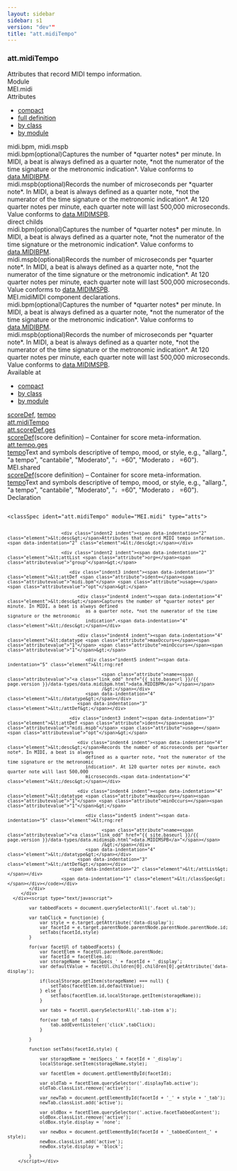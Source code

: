 ```yaml
---
layout: sidebar
sidebar: s1
version: "dev""
title: "att.midiTempo"
---
```

<div class="specPage">
   <div class="attClassSpec">
      <h3 id="att.midiTempo">att.midiTempo</h3>
      <div class="specs">
         <div class="desc">Attributes that record MIDI tempo information.</div>
         <div class="facet module">
            <div class="label">Module</div>
            <div class="statement text">MEI.midi</div>
         </div>
         <div class="facet attributes" id="attributes">
            <div class="label">Attributes</div>
            <div class="statement classes list">
               <ul class="tab">
                  <li class="tab-item"><a data-display="compact" id="attributes_compact_tab" href="#attributes" class="displayTab active">compact</a></li>
                  <li class="tab-item"><a data-display="full" id="attributes_full_tab" href="#attributes" class="displayTab">full definition</a></li>
                  <li class="tab-item"><a data-display="class" id="attributes_class_tab" href="#attributes" class="displayTab">by class</a></li>
                  <li class="tab-item"><a data-display="module" id="attributes_module_tab" href="#attributes" class="displayTab">by module</a></li>
               </ul>
               <div id="attributes_tabbedContent_compact" class="facetTabbedContent compact active"><span class="ident attribute" title="Captures the number of *quarter notes* per minute. In MIDI, a beat is always defined as a quarter note, *not the numerator of the time signature or the metronomic indication*.">midi.bpm</span>, <span class="ident attribute" title="Records the number of microseconds per *quarter note*. In MIDI, a beat is always defined as a quarter note, *not the numerator of the time signature or the metronomic indication*. At 120 quarter notes per minute, each quarter note will last 500,000 microseconds.">midi.mspb</span></div>
               <div id="attributes_tabbedContent_full" class="facetTabbedContent full">
                  <div class="attributeDef def" data-module="MEI.midi"><span class="ident attribute" title="Captures the number of *quarter notes* per minute. In MIDI, a beat is always defined as a quarter note, *not the numerator of the time signature or the metronomic indication*.">midi.bpm</span><span class="attributeUsage">(optional)</span><span class="attributeDesc desc">Captures the number of *quarter notes* per minute. In MIDI, a beat is always defined
                        as a quarter note, *not the numerator of the time signature or the metronomic
                        indication*.</span><span class="attributeValues">
                        Value conforms to <a class="link_odd_classSpec" href="{{ site.baseurl }}/{{ page.version }}/data-types/data.midibpm.html">data.MIDIBPM</a>.
                        </span></div>
                  <div class="attributeDef def" data-module="MEI.midi"><span class="ident attribute" title="Records the number of microseconds per *quarter note*. In MIDI, a beat is always defined as a quarter note, *not the numerator of the time signature or the metronomic indication*. At 120 quarter notes per minute, each quarter note will last 500,000 microseconds.">midi.mspb</span><span class="attributeUsage">(optional)</span><span class="attributeDesc desc">Records the number of microseconds per *quarter note*. In MIDI, a beat is always
                        defined as a quarter note, *not the numerator of the time signature or the metronomic
                        indication*. At 120 quarter notes per minute, each quarter note will last 500,000
                        microseconds.</span><span class="attributeValues">
                        Value conforms to <a class="link_odd_classSpec" href="{{ site.baseurl }}/{{ page.version }}/data-types/data.midimspb.html">data.MIDIMSPB</a>.
                        </span></div>
               </div>
               <div id="attributes_tabbedContent_class" class="facetTabbedContent class">
                  <div class="classBox direct" title="direct childs">
                     <div class="classHeading"><label class="classLabel">direct childs</label><span class="classDesc"></span></div>
                     <div class="classContent">
                        <div class="attributeDef def" data-module="MEI.midi"><span class="ident attribute" title="Captures the number of *quarter notes* per minute. In MIDI, a beat is always defined as a quarter note, *not the numerator of the time signature or the metronomic indication*.">midi.bpm</span><span class="attributeUsage">(optional)</span><span class="attributeDesc desc">Captures the number of *quarter notes* per minute. In MIDI, a beat is always defined
                              as a quarter note, *not the numerator of the time signature or the metronomic
                              indication*.</span><span class="attributeValues">
                              Value conforms to <a class="link_odd_classSpec" href="{{ site.baseurl }}/{{ page.version }}/data-types/data.midibpm.html">data.MIDIBPM</a>.
                              </span></div>
                        <div class="attributeDef def" data-module="MEI.midi"><span class="ident attribute" title="Records the number of microseconds per *quarter note*. In MIDI, a beat is always defined as a quarter note, *not the numerator of the time signature or the metronomic indication*. At 120 quarter notes per minute, each quarter note will last 500,000 microseconds.">midi.mspb</span><span class="attributeUsage">(optional)</span><span class="attributeDesc desc">Records the number of microseconds per *quarter note*. In MIDI, a beat is always
                              defined as a quarter note, *not the numerator of the time signature or the metronomic
                              indication*. At 120 quarter notes per minute, each quarter note will last 500,000
                              microseconds.</span><span class="attributeValues">
                              Value conforms to <a class="link_odd_classSpec" href="{{ site.baseurl }}/{{ page.version }}/data-types/data.midimspb.html">data.MIDIMSPB</a>.
                              </span></div>
                     </div>
                  </div>
               </div>
               <div id="attributes_tabbedContent_module" class="facetTabbedContent module">
                  <div class="classBox" title="MEI.midi">
                     <div class="classHeading"><label class="classLabel">MEI.midi</label><span class="classDesc">MIDI component declarations.</span></div>
                     <div class="classContent">
                        <div class="attributeDef def" data-module="MEI.midi"><span class="ident attribute" title="Captures the number of *quarter notes* per minute. In MIDI, a beat is always defined as a quarter note, *not the numerator of the time signature or the metronomic indication*.">midi.bpm</span><span class="attributeUsage">(optional)</span><span class="attributeDesc desc">Captures the number of *quarter notes* per minute. In MIDI, a beat is always defined
                              as a quarter note, *not the numerator of the time signature or the metronomic
                              indication*.</span><span class="attributeValues">
                              Value conforms to <a class="link_odd_classSpec" href="{{ site.baseurl }}/{{ page.version }}/data-types/data.midibpm.html">data.MIDIBPM</a>.
                              </span></div>
                        <div class="attributeDef def" data-module="MEI.midi"><span class="ident attribute" title="Records the number of microseconds per *quarter note*. In MIDI, a beat is always defined as a quarter note, *not the numerator of the time signature or the metronomic indication*. At 120 quarter notes per minute, each quarter note will last 500,000 microseconds.">midi.mspb</span><span class="attributeUsage">(optional)</span><span class="attributeDesc desc">Records the number of microseconds per *quarter note*. In MIDI, a beat is always
                              defined as a quarter note, *not the numerator of the time signature or the metronomic
                              indication*. At 120 quarter notes per minute, each quarter note will last 500,000
                              microseconds.</span><span class="attributeValues">
                              Value conforms to <a class="link_odd_classSpec" href="{{ site.baseurl }}/{{ page.version }}/data-types/data.midimspb.html">data.MIDIMSPB</a>.
                              </span></div>
                     </div>
                  </div>
               </div>
            </div>
         </div>
         <div class="facet availableAt" id="availableAt">
            <div class="label">Available at</div>
            <div class="statement classes list">
               <ul class="tab">
                  <li class="tab-item"><a data-display="compact" id="availableAt_compact_tab" href="#availableAt" class="displayTab active">compact</a></li>
                  <li class="tab-item"><a data-display="class" id="availableAt_class_tab" href="#availableAt" class="displayTab">by class</a></li>
                  <li class="tab-item"><a data-display="module" id="availableAt_module_tab" href="#availableAt" class="displayTab">by module</a></li>
               </ul>
               <div id="availableAt_tabbedContent_compact" class="facetTabbedContent compact active"><span class="ident element" title="(score definition) – Container for score meta-information."><a class="link_odd_elementSpec" href="{{ site.baseurl }}/{{ page.version }}/elements/scoredef.html">scoreDef</a></span>, <span class="ident element" title="Text and symbols descriptive of tempo, mood, or style, e.g., &#34;allarg.&#34;, &#34;a tempo&#34;, &#34;cantabile&#34;, &#34;Moderato&#34;, &#34;♩=60&#34;, &#34;Moderato ♩ =60&#34;)."><a class="link_odd_elementSpec" href="{{ site.baseurl }}/{{ page.version }}/elements/tempo.html">tempo</a></span></div>
               <div id="availableAt_tabbedContent_class" class="facetTabbedContent class">
                  <div class="classBox" title="att.midiTempo">
                     <div class="classHeading"><label class="classLabel"><a class="classLink" href="{{ site.baseurl }}/{{ page.version }}/attribute-classes/att.miditempo.html">att.midiTempo</a></label><span class="classDesc"></span></div>
                     <div class="classContent">
                        <div class="classBox" title="att.scoreDef.ges">
                           <div class="classHeading"><label class="classLabel"><a class="classLink" href="{{ site.baseurl }}/{{ page.version }}/attribute-classes/att.scoredef.ges.html">att.scoreDef.ges</a></label><span class="classDesc"></span></div>
                           <div class="classContent">
                              <div class="elementRef" data-module="MEI.shared"><a class="link_odd_elementSpec" href="{{ site.baseurl }}/{{ page.version }}/elements/scoredef.html">scoreDef</a><span class="elementDesc">(score definition) – Container for score meta-information.</span></div>
                           </div>
                        </div>
                        <div class="classBox" title="att.tempo.ges">
                           <div class="classHeading"><label class="classLabel"><a class="classLink" href="{{ site.baseurl }}/{{ page.version }}/attribute-classes/att.tempo.ges.html">att.tempo.ges</a></label><span class="classDesc"></span></div>
                           <div class="classContent">
                              <div class="elementRef" data-module="MEI.shared"><a class="link_odd_elementSpec" href="{{ site.baseurl }}/{{ page.version }}/elements/tempo.html">tempo</a><span class="elementDesc">Text and symbols descriptive of tempo, mood, or style, e.g., "allarg.", "a tempo",
                                    "cantabile", "Moderato", "♩=60", "Moderato ♩ =60").</span></div>
                           </div>
                        </div>
                     </div>
                  </div>
               </div>
               <div id="availableAt_tabbedContent_module" class="facetTabbedContent module">
                  <div class="classBox" title="MEI.shared">
                     <div class="classHeading"><label class="classLabel">MEI.shared</label><span class="classDesc"></span></div>
                     <div class="classContent">
                        <div class="elementRef" data-module="MEI.shared"><a class="link_odd_elementSpec" href="{{ site.baseurl }}/{{ page.version }}/elements/scoredef.html">scoreDef</a><span class="elementDesc">(score definition) – Container for score meta-information.</span></div>
                        <div class="elementRef" data-module="MEI.shared"><a class="link_odd_elementSpec" href="{{ site.baseurl }}/{{ page.version }}/elements/tempo.html">tempo</a><span class="elementDesc">Text and symbols descriptive of tempo, mood, or style, e.g., "allarg.", "a tempo",
                              "cantabile", "Moderato", "♩=60", "Moderato ♩ =60").</span></div>
                     </div>
                  </div>
               </div>
            </div>
         </div>
         <div class="facet declaration">
            <div class="label">Declaration</div>
            <div class="statement declaration">
               <div class="code" xml:space="preserve" data-lang="ODD"><code>
                     <div class="indent1 indent"><span data-indentation="1" class="element">&lt;classSpec <span class="attribute">ident=</span><span class="attributevalue">"att.midiTempo"</span> <span class="attribute">module=</span><span class="attributevalue">"MEI.midi"</span> <span class="attribute">type=</span><span class="attributevalue">"atts"</span>&gt;</span>
                        
                        <div class="indent2 indent"><span data-indentation="2" class="element">&lt;desc&gt;</span>Attributes that record MIDI tempo information.<span data-indentation="2" class="element">&lt;/desc&gt;</span></div>
                        
                        <div class="indent2 indent"><span data-indentation="2" class="element">&lt;attList <span class="attribute">org=</span><span class="attributevalue">"group"</span>&gt;</span>
                           
                           <div class="indent3 indent"><span data-indentation="3" class="element">&lt;attDef <span class="attribute">ident=</span><span class="attributevalue">"midi.bpm"</span> <span class="attribute">usage=</span><span class="attributevalue">"opt"</span>&gt;</span>
                              
                              <div class="indent4 indent"><span data-indentation="4" class="element">&lt;desc&gt;</span>Captures the number of *quarter notes* per minute. In MIDI, a beat is always defined
                                 as a quarter note, *not the numerator of the time signature or the metronomic
                                 indication*.<span data-indentation="4" class="element">&lt;/desc&gt;</span></div>
                              
                              <div class="indent4 indent"><span data-indentation="4" class="element">&lt;datatype <span class="attribute">maxOccurs=</span><span class="attributevalue">"1"</span> <span class="attribute">minOccurs=</span><span class="attributevalue">"1"</span>&gt;</span>
                                 
                                 <div class="indent5 indent"><span data-indentation="5" class="element">&lt;rng:ref
                                       
                                       <span class="attribute">name=<span class="attributevalue">"<a class="link_odd" href="{{ site.baseurl }}/{{ page.version }}/data-types/data.midibpm.html">data.MIDIBPM</a>"</span></span>
                                       /&gt;</span></div>
                                 <span data-indentation="4" class="element">&lt;/datatype&gt;</span></div>
                              <span data-indentation="3" class="element">&lt;/attDef&gt;</span></div>
                           
                           <div class="indent3 indent"><span data-indentation="3" class="element">&lt;attDef <span class="attribute">ident=</span><span class="attributevalue">"midi.mspb"</span> <span class="attribute">usage=</span><span class="attributevalue">"opt"</span>&gt;</span>
                              
                              <div class="indent4 indent"><span data-indentation="4" class="element">&lt;desc&gt;</span>Records the number of microseconds per *quarter note*. In MIDI, a beat is always
                                 defined as a quarter note, *not the numerator of the time signature or the metronomic
                                 indication*. At 120 quarter notes per minute, each quarter note will last 500,000
                                 microseconds.<span data-indentation="4" class="element">&lt;/desc&gt;</span></div>
                              
                              <div class="indent4 indent"><span data-indentation="4" class="element">&lt;datatype <span class="attribute">maxOccurs=</span><span class="attributevalue">"1"</span> <span class="attribute">minOccurs=</span><span class="attributevalue">"1"</span>&gt;</span>
                                 
                                 <div class="indent5 indent"><span data-indentation="5" class="element">&lt;rng:ref
                                       
                                       <span class="attribute">name=<span class="attributevalue">"<a class="link_odd" href="{{ site.baseurl }}/{{ page.version }}/data-types/data.midimspb.html">data.MIDIMSPB</a>"</span></span>
                                       /&gt;</span></div>
                                 <span data-indentation="4" class="element">&lt;/datatype&gt;</span></div>
                              <span data-indentation="3" class="element">&lt;/attDef&gt;</span></div>
                           <span data-indentation="2" class="element">&lt;/attList&gt;</span></div>
                        <span data-indentation="1" class="element">&lt;/classSpec&gt;</span></div></code></div>
            </div>
         </div>
      </div><script type="text/javascript">
            
            var tabbedFacets = document.querySelectorAll('.facet ul.tab');
            
            var tabClick = function(e) {
                var style = e.target.getAttribute('data-display');
                var facetId = e.target.parentNode.parentNode.parentNode.parentNode.id;
                setTabs(facetId,style)
            }
            
            for(var facetUl of tabbedFacets) {
                var facetElem = facetUl.parentNode.parentNode;
                var facetId = facetElem.id;
                var storageName = 'meiSpecs_' + facetId + '_display';
                var defaultValue = facetUl.children[0].children[0].getAttribute('data-display');
                
                if(localStorage.getItem(storageName) === null) {
                    setTabs(facetElem.id,defaultValue);
                } else {
                    setTabs(facetElem.id,localStorage.getItem(storageName));
                }
                
                var tabs = facetUl.querySelectorAll('.tab-item a');
                
                for(var tab of tabs) {
                    tab.addEventListener('click',tabClick);
                }
                
            }
            
            function setTabs(facetId,style) {
                
                var storageName = 'meiSpecs_' + facetId + '_display';
                localStorage.setItem(storageName,style);
                
                var facetElem = document.getElementById(facetId);
                
                var oldTab = facetElem.querySelector('.displayTab.active');
                oldTab.classList.remove('active');
                
                var newTab = document.getElementById(facetId + '_' + style + '_tab');
                newTab.classList.add('active');
                
                var oldBox = facetElem.querySelector('.active.facetTabbedContent');
                oldBox.classList.remove('active');
                oldBox.style.display = 'none';
                
                var newBox = document.getElementById(facetId + '_tabbedContent_' + style);
                newBox.classList.add('active');
                newBox.style.display = 'block';
                
            }
        </script></div>
</div>